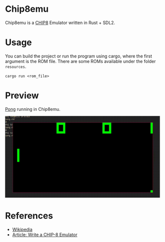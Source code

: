 # Chip8emu

Chip8emu is a [CHIP8](https://en.wikipedia.org/wiki/CHIP-8) Emulator written in Rust + SDL2.

# Usage

You can build the project or run the program using cargo, where the first argument is the ROM file. There are some ROMs available under the folder `resources`.

```
cargo run <rom_file>
```

# Preview

[Pong](resources/pong.rom) running in Chip8emu.

![pong gif](doc/pong.gif)


# References

- [Wikipedia](https://en.wikipedia.org/wiki/CHIP-8)
- [Article: Write a CHIP-8 Emulator](https://tobiasvl.github.io/blog/write-a-chip-8-emulator/)
